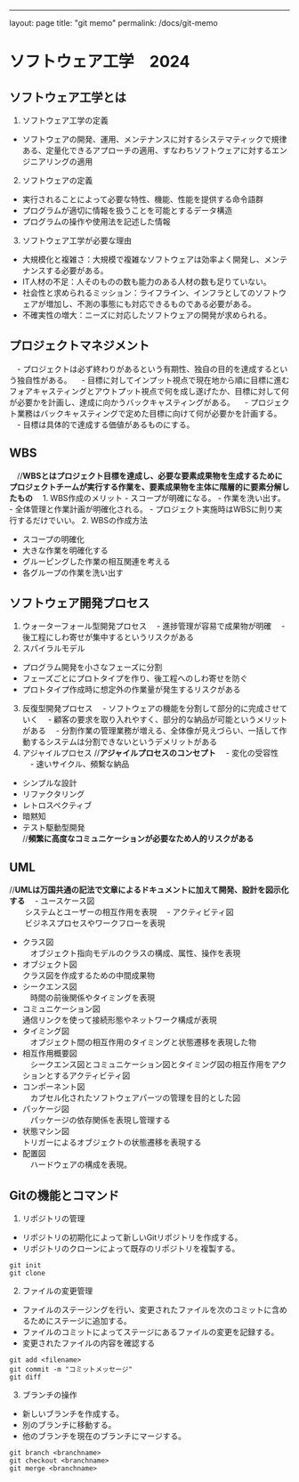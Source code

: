 ---
layout: page
title: "git memo"
permalink: /docs/git-memo

# ソフトウェア工学　2024  

## ソフトウェア工学とは
1. ソフトウェア工学の定義
  - ソフトウェアの開発、運用、メンテナンスに対するシステマティックで規律ある、定量化できるアプローチの適用、すなわちソフトウェアに対するエンジニアリングの適用
2. ソフトウェアの定義
  - 実行されることによって必要な特性、機能、性能を提供する命令語群
  - プログラムが適切に情報を扱うことを可能とするデータ構造
  - プログラムの操作や使用法を記述した情報
3. ソフトウェア工学が必要な理由
  - 大規模化と複雑さ：大規模で複雑なソフトウェアは効率よく開発し、メンテナンスする必要がある。
  - IT人材の不足：人そのものの数も能力のある人材の数も足りていない。
  - 社会性と求められるミッション：ライフライン、インフラとしてのソフトウェアが増加し、不測の事態にも対応できるものである必要がある。
  - 不確実性の増大：ニーズに対応したソフトウェアの開発が求められる。

## プロジェクトマネジメント
　- プロジェクトは必ず終わりがあるという有期性、独自の目的を達成するという独自性がある。
　- 目標に対してインプット視点で現在地から順に目標に進むフォアキャスティングとアウトプット視点で何を成し遂げたか、目標に対して何が必要かを計画し、達成に向かうバックキャスティングがある。
　- プロジェクト業務はバックキャスティングで定めた目標に向けて何が必要かを計画する。
　- 目標は具体的で達成する価値があるものにする。

## WBS
　//**WBSとはプロジェクト目標を達成し、必要な要素成果物を生成するためにプロジェクトチームが実行する作業を、要素成果物を主体に階層的に要素分解したもの**
　1. WBS作成のメリット
    - スコープが明確になる。
    - 作業を洗い出す。
    - 全体管理と作業計画が明確化される。
    - プロジェクト実施時はWBSに則り実行するだけでいい。
  2. WBSの作成方法
   - スコープの明確化
   - 大きな作業を明確化する
   - グルーピングした作業の相互関連を考える
   - 各グループの作業を洗い出す

## ソフトウェア開発プロセス
1. ウォーターフォール型開発プロセス
　- 進捗管理が容易で成果物が明確
　- 後工程にしわ寄せが集中するというリスクがある
2. スパイラルモデル
  - プログラム開発を小さなフェーズに分割
  - フェーズごとにプロトタイプを作り、後工程へのしわ寄せを防ぐ
  - プロトタイプ作成時に想定外の作業量が発生するリスクがある
3. 反復型開発プロセス
　- ソフトウェアの機能を分割して部分的に完成させていく
　- 顧客の要求を取り入れやすく、部分的な納品が可能というメリットがある
　- 分割作業の管理業務が増える、全体像が見えづらい、一括して作動するシステムは分割できないというデメリットがある
4. アジャイルプロセス
//**アジャイルプロセスのコンセプト**
　- 変化の受容性
　- 速いサイクル、頻繫な納品
  - シンプルな設計
  - リファクタリング
  - レトロスペクティブ
  - 暗黙知
  - テスト駆動型開発  
//**頻繁に高度なコミュニケーションが必要なため人的リスクがある**
## UML
//**UMLは万国共通の記法で文章によるドキュメントに加えて開発、設計を図示化する**
　- ユースケース図  
　　システムとユーザーの相互作用を表現
　- アクティビティ図  
　　ビジネスプロセスやワークフローを表現
  - クラス図  
  　オブジェクト指向モデルのクラスの構成、属性、操作を表現
  - オブジェクト図  
    クラス図を作成するための中間成果物
  - シークエンス図  
   　時間の前後関係やタイミングを表現
  - コミュニケーション図  
    通信リンクを使って接続形態やネットワーク構成が表現
  - タイミング図  
  　オブジェクト間の相互作用のタイミングと状態遷移を表現した物
  - 相互作用概要図  
  　シークエンス図とコミュニケーション図とタイミング図の相互作用をアクションとするアクティビティ図
  - コンポーネント図  
  　カプセル化されたソフトウェアパーツの管理を目的とした図
  - パッケージ図  
  　パッケージの依存関係を表現し管理する
  - 状態マシン図  
    トリガーによるオブジェクトの状態遷移を表現する
  - 配置図  
  　ハードウェアの構成を表現。

## Gitの機能とコマンド
1. リポジトリの管理  
  - リポジトリの初期化によって新しいGitリポジトリを作成する。
  - リポジトリのクローンによって既存のリポジトリを複製する。
  ```
  git init  
  git clone 
  ```
2. ファイルの変更管理
  - ファイルのステージングを行い、変更されたファイルを次のコミットに含めるためにステージに追加する。
  - ファイルのコミットによってステージにあるファイルの変更を記録する。
  - 変更されたファイルの内容を確認する
  ```
  git add <filename>
  git commit -m "コミットメッセージ"
  git diff
  ```
3. ブランチの操作
  - 新しいブランチを作成する。
  - 別のブランチに移動する。
  - 他のブランチを現在のブランチにマージする。
  ```
  git branch <branchname>
  git checkout <branchname>
  git merge <branchname>
  ```